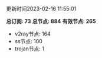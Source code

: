 更新时间2023-02-16 11:55:01

**总订阅: 73**
**总节点: 884**
**有效节点: 265**
- v2ray节点: 164
- ss节点: 100
- trojan节点: 1
